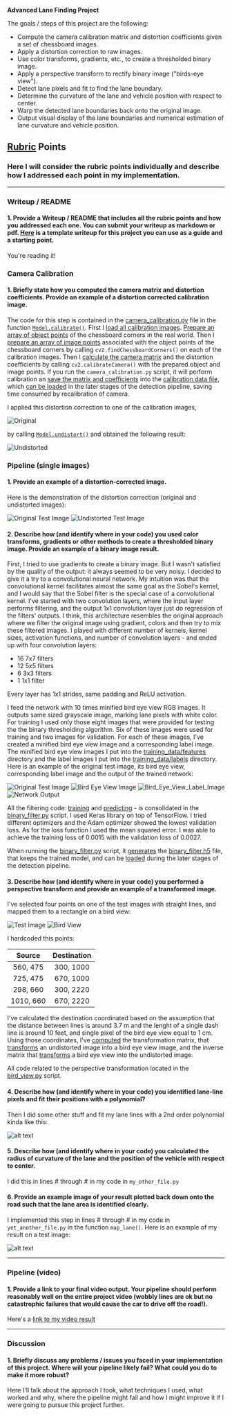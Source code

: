 **Advanced Lane Finding Project**

The goals / steps of this project are the following:

* Compute the camera calibration matrix and distortion coefficients given a set of chessboard images.
* Apply a distortion correction to raw images.
* Use color transforms, gradients, etc., to create a thresholded binary image.
* Apply a perspective transform to rectify binary image ("birds-eye view").
* Detect lane pixels and fit to find the lane boundary.
* Determine the curvature of the lane and vehicle position with respect to center.
* Warp the detected lane boundaries back onto the original image.
* Output visual display of the lane boundaries and numerical estimation of lane curvature and vehicle position.

[//]: # (Image References)

[image3]: ./examples/binary_combo_example.jpg "Binary Example"
[image4]: ./examples/warped_straight_lines.jpg "Warp Example"
[image5]: ./examples/color_fit_lines.jpg "Fit Visual"
[image6]: ./examples/example_output.jpg "Output"
[video1]: ./project_video.mp4 "Video"

## [Rubric](https://review.udacity.com/#!/rubrics/571/view) Points

### Here I will consider the rubric points individually and describe how I addressed each point in my implementation.  

---

### Writeup / README

#### 1. Provide a Writeup / README that includes all the rubric points and how you addressed each one.  You can submit your writeup as markdown or pdf.  [Here](https://github.com/udacity/CarND-Advanced-Lane-Lines/blob/master/writeup_template.md) is a template writeup for this project you can use as a guide and a starting point.  

You're reading it!

### Camera Calibration

#### 1. Briefly state how you computed the camera matrix and distortion coefficients. Provide an example of a distortion corrected calibration image.

The code for this step is contained in the [camera_calibration.py] file in
the function [`Model.calibrate()`]. First I [load all calibration images].
[Prepare an array of object points] of the chessboard corners in the real
world. Then I [prepare an array of image points] associated with the object
points of the chessboard corners by calling `cv2.findChessboardCorners()` on
each of the calibration images. Then I [calculate the camera matrix] and the
distortion coefficients by calling `cv2.calibrateCamera()` with the
prepared object and image points. If you run the `camera_calibration.py`
script, it will perform calibration an [save the matrix and coefficients]
into the [calibration data file], which [can be loaded] in the later stages
of the detection pipeline, saving time consumed by recalibration of camera.

I applied this distortion correction to one of the calibration images,

![Original][original_calibration_image]

by calling [`Model.undistort()`] and obtained the following result:

![Undistorted][undistorted_calibration_image]

[camera_calibration.py]: https://github.com/mode89/CarND-Advanced-Lane-Lines/blob/master/camera_calibration.py
[`Model.calibrate()`]: https://github.com/mode89/CarND-Advanced-Lane-Lines/blob/1c6a48ae76ba7666e9e05fc392e695cc09fb5a1a/camera_calibration.py#L8
[load all calibration images]: https://github.com/mode89/CarND-Advanced-Lane-Lines/blob/1c6a48ae76ba7666e9e05fc392e695cc09fb5a1a/camera_calibration.py#L12
[Prepare an array of object points]: https://github.com/mode89/CarND-Advanced-Lane-Lines/blob/162c65f2af7691da8a5975d05c4ee271e2e3ccf7/camera_calibration.py#L16
[prepare an array of image points]: https://github.com/mode89/CarND-Advanced-Lane-Lines/blob/162c65f2af7691da8a5975d05c4ee271e2e3ccf7/camera_calibration.py#L21
[calculate the camera matrix]: https://github.com/mode89/CarND-Advanced-Lane-Lines/blob/162c65f2af7691da8a5975d05c4ee271e2e3ccf7/camera_calibration.py#L29
[original_calibration_image]: ./examples/original_calibration_image.jpg "Original Calibration Image"
[undistorted_calibration_image]: ./examples/undistorted_calibration_image.jpg "Undistorted Calibration Image"
[`Model.undistort()`]: https://github.com/mode89/CarND-Advanced-Lane-Lines/blob/b46d739a75e7cce0a7e338a3033aa780ccd0c16e/camera_calibration.py#L39
[save the matrix and coefficients]: https://github.com/mode89/CarND-Advanced-Lane-Lines/blob/b46d739a75e7cce0a7e338a3033aa780ccd0c16e/camera_calibration.py#L43
[calibration data file]: https://github.com/mode89/CarND-Advanced-Lane-Lines/blob/master/camera_model.npz
[can be loaded]: https://github.com/mode89/CarND-Advanced-Lane-Lines/blob/b46d739a75e7cce0a7e338a3033aa780ccd0c16e/camera_calibration.py#L49

### Pipeline (single images)

#### 1. Provide an example of a distortion-corrected image.

Here is the demonstration of the distortion correction (original and
undistorted images):

![Original Test Image][original_test_image]
![Undistorted Test Image][undistorted_test_image]

[original_test_image]: ./examples/original_test.jpg
[undistorted_test_image]: ./examples/undistorted_test.jpg

#### 2. Describe how (and identify where in your code) you used color transforms, gradients or other methods to create a thresholded binary image.  Provide an example of a binary image result.

First, I tried to use gradients to create a binary image. But I wasn't
satisfied by the quality of the output: it always seemed to be very noisy.
I decided to give it a try to a convolutional neural network. My intuition
was that the convolutional kernel facilitates almost the same goal as the
Sobel's kernel, and I would say that the Sobel filter is the special case of
a convolutional kernel. I've started with two convolution layers, where the
input layer performs filtering, and the output 1x1 convolution layer just do
regression of the filters' outputs. I think, this architecture resembles the
original approach where we filter the original image using gradient, colors
and then try to mix these filtered images. I played with different number of
kernels, kernel sizes, activation functions, and number of convolution
layers - and ended up with four convolution layers:

* 16 7x7 filters
* 12 5x5 filters
* 6  3x3 filters
* 1  1x1 filter

Every layer has 1x1 strides, same padding and ReLU activation.

I feed the network with 10 times minified bird eye view RGB images. It
outputs same sized grayscale image, marking lane pixels with white color.
For training I used only those eight images that were provided for testing
the the binary thresholding algorithm. Six of these images were used for
training and two images for validation. For each of these images, I've
created a minified bird eye view image and a corresponding label image. The
minified bird eye view images I put into the [training_data/features]
directory and the label images I put into the [training_data/labels]
directory. Here is an example of the original test image, its bird eye view,
corresponding label image and the output of the trained network:

![Original Test Image][test1_395_222]
![Bird Eye View Image][minified_bird_eye_view_image]
![Bird_Eye_View_Label_Image][bird_eye_view_label_image]
![Network Output][network_output]

All the filtering code: [training] and [predicting] - is consolidated in the
[binary_filter.py] script. I used Keras library on top of TensorFlow. I
tried different optimizers and the Adam optimizer showed the lowest
validation loss. As for the loss function I used the mean squared error. I
was able to achieve the training loss of 0.0015 with the validation loss of
0.0027.

When running the [binary_filter.py] script, it
[generates][save_binary_filter] the [binary_filter.h5] file, that keeps the
trained model, and can be [loaded][load_binary_filter] during the later
stages of the detection pipeline.

[training_data/features]: ./training_data/features
[training_data/labels]: ./training_data/labels
[test1_395_222]: ./examples/test1_395_222.jpg
[minified_bird_eye_view_image]: ./training_data/features/test1.jpg
[bird_eye_view_label_image]: ./training_data/labels/test1.jpg
[network_output]: ./examples/network_output.jpg
[training]: https://github.com/mode89/CarND-Advanced-Lane-Lines/blob/3e8c47b46bd736a260eb1793ab1664620b179b96/binary_filter.py#L40
[predicting]: https://github.com/mode89/CarND-Advanced-Lane-Lines/blob/3e8c47b46bd736a260eb1793ab1664620b179b96/binary_filter.py#L94
[binary_filter.py]: ./binary_filter.py
[binary_filter.h5]: ./binary_filter.h5
[save_binary_filter]: https://github.com/mode89/CarND-Advanced-Lane-Lines/blob/3e8c47b46bd736a260eb1793ab1664620b179b96/binary_filter.py#L73
[load_binary_filter]: https://github.com/mode89/CarND-Advanced-Lane-Lines/blob/3e8c47b46bd736a260eb1793ab1664620b179b96/binary_filter.py#L91

#### 3. Describe how (and identify where in your code) you performed a perspective transform and provide an example of a transformed image.

I've selected four points on one of the test images with straight lines, and
mapped them to a rectangle on a bird view:

![Test Image][test_image_red_square]
![Bird View][bird_view_red_square]

I hardcoded this points:

| Source        | Destination   |
|:-------------:|:-------------:|
| 560, 475      | 300, 1000     |
| 725, 475      | 670, 1000     |
| 298, 660      | 300, 2220     |
| 1010, 660     | 670, 2220     |

I've calculated the destination coordinated based on the assumption that the
distance between lines is around 3.7 m and the lenght of a single dash line
is around 10 feet, and single pixel of the bird eye view equal to 1 cm. Using
those coordinates, I've [computed][compute_perspective_matrix] the
transformation matrix, that [transforms][create_bird_view] an undistorted
image into a bird eye view image, and the inverse matrix that
[transforms][inverse_bird_view] a bird eye view into the undistorted image.

All code related to the perspective transformation located in the
[bird_view.py] script.

[test_image_red_square]: ./examples/original_red_square.jpg
[bird_view_red_square]: ./examples/bird_view_red_square.jpg
[bird_view.py]: ./bird_view.py
[compute_perspective_matrix]: https://github.com/mode89/CarND-Advanced-Lane-Lines/blob/45e4e8aa5c15c8b1588b15bdd5c933e3094d80ad/bird_view.py#L26
[create_bird_view]: https://github.com/mode89/CarND-Advanced-Lane-Lines/blob/45e4e8aa5c15c8b1588b15bdd5c933e3094d80ad/bird_view.py#L29
[inverse_bird_view]: https://github.com/mode89/CarND-Advanced-Lane-Lines/blob/45e4e8aa5c15c8b1588b15bdd5c933e3094d80ad/bird_view.py#L34

#### 4. Describe how (and identify where in your code) you identified lane-line pixels and fit their positions with a polynomial?

Then I did some other stuff and fit my lane lines with a 2nd order polynomial kinda like this:

![alt text][image5]

#### 5. Describe how (and identify where in your code) you calculated the radius of curvature of the lane and the position of the vehicle with respect to center.

I did this in lines # through # in my code in `my_other_file.py`

#### 6. Provide an example image of your result plotted back down onto the road such that the lane area is identified clearly.

I implemented this step in lines # through # in my code in `yet_another_file.py` in the function `map_lane()`.  Here is an example of my result on a test image:

![alt text][image6]

---

### Pipeline (video)

#### 1. Provide a link to your final video output.  Your pipeline should perform reasonably well on the entire project video (wobbly lines are ok but no catastrophic failures that would cause the car to drive off the road!).

Here's a [link to my video result](./project_video.mp4)

---

### Discussion

#### 1. Briefly discuss any problems / issues you faced in your implementation of this project.  Where will your pipeline likely fail?  What could you do to make it more robust?

Here I'll talk about the approach I took, what techniques I used, what worked and why, where the pipeline might fail and how I might improve it if I were going to pursue this project further.  
